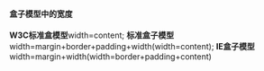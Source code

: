 #### 盒子模型中的宽度
**W3C标准盒模型**width=content;
**标准盒子模型**width=margin+border+padding+width(width=content);
**IE盒子模型**width=margin+width(width=border+padding+content)